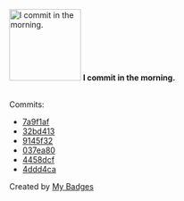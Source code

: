 <img src="https://my-badges.github.io/my-badges/morning-commits.png" alt="I commit in the morning." title="I commit in the morning." width="128">
<strong>I commit in the morning.</strong>
<br><br>

Commits:

- <a href="https://github.com/HorebZ/HorebZ/commit/7a9f1afd22e2ef049d30b549158b7d4f851084ee">7a9f1af</a>
- <a href="https://github.com/HorebZ/HorebZ/commit/32bd4138f658ba4d75aa7854783ad4cddceb6334">32bd413</a>
- <a href="https://github.com/HorebZ/HorebZ/commit/9145f327647715c3897bf5b584f4c654f0131665">9145f32</a>
- <a href="https://github.com/HorebZ/HorebZ/commit/037ea80ca7f7ceb93e2e3846fa085135ec8ec4ad">037ea80</a>
- <a href="https://github.com/HorebZ/HorebZ/commit/4458dcfb60ba8c5f76e118278aa6638f48046cdf">4458dcf</a>
- <a href="https://github.com/HorebZ/HorebZ/commit/4ddd4caa86c575226cd6bbac8c115129bdcdf106">4ddd4ca</a>


Created by <a href="https://github.com/my-badges/my-badges">My Badges</a>